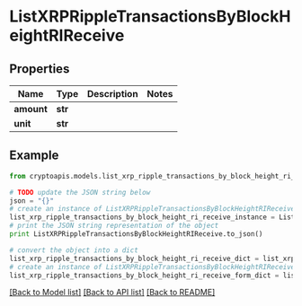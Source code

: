 # ListXRPRippleTransactionsByBlockHeightRIReceive


## Properties
Name | Type | Description | Notes
------------ | ------------- | ------------- | -------------
**amount** | **str** |  | 
**unit** | **str** |  | 

## Example

```python
from cryptoapis.models.list_xrp_ripple_transactions_by_block_height_ri_receive import ListXRPRippleTransactionsByBlockHeightRIReceive

# TODO update the JSON string below
json = "{}"
# create an instance of ListXRPRippleTransactionsByBlockHeightRIReceive from a JSON string
list_xrp_ripple_transactions_by_block_height_ri_receive_instance = ListXRPRippleTransactionsByBlockHeightRIReceive.from_json(json)
# print the JSON string representation of the object
print ListXRPRippleTransactionsByBlockHeightRIReceive.to_json()

# convert the object into a dict
list_xrp_ripple_transactions_by_block_height_ri_receive_dict = list_xrp_ripple_transactions_by_block_height_ri_receive_instance.to_dict()
# create an instance of ListXRPRippleTransactionsByBlockHeightRIReceive from a dict
list_xrp_ripple_transactions_by_block_height_ri_receive_form_dict = list_xrp_ripple_transactions_by_block_height_ri_receive.from_dict(list_xrp_ripple_transactions_by_block_height_ri_receive_dict)
```
[[Back to Model list]](../README.md#documentation-for-models) [[Back to API list]](../README.md#documentation-for-api-endpoints) [[Back to README]](../README.md)



